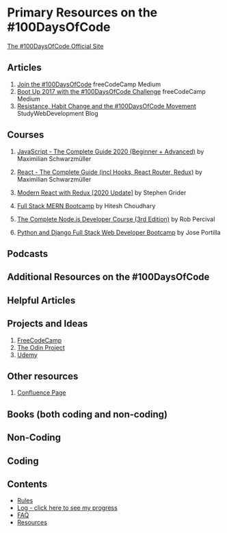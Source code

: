 # Primary Resources on the #100DaysOfCode

[The #100DaysOfCode Official Site](http://100daysofcode.com/)

## Articles

1. [Join the #100DaysOfCode](https://medium.freecodecamp.com/join-the-100daysofcode-556ddb4579e4) freeCodeCamp Medium
2. [Boot Up 2017 with the #100DaysOfCode Challenge](https://medium.freecodecamp.com/start-2017-with-the-100daysofcode-improved-and-updated-18ce604b237b) freeCodeCamp Medium
3. [Resistance, Habit Change and the #100DaysOfCode Movement](https://studywebdevelopment.com/100-days-of-code.html) StudyWebDevelopment Blog

## Courses

1. [JavaScript - The Complete Guide 2020 (Beginner + Advanced)](https://www.udemy.com/course/javascript-the-complete-guide-2020-beginner-advanced/) by Maximilian Schwarzmüller

2. [React - The Complete Guide (incl Hooks, React Router, Redux)](https://www.udemy.com/course/react-the-complete-guide-incl-redux/) by Maximilian Schwarzmüller

3. [Modern React with Redux [2020 Update]](https://www.udemy.com/course/react-redux/) by Stephen Grider

4. [Full Stack MERN Bootcamp](https://courses.learncodeonline.in/learn/home/Full-Stack-MERN-Bootcamp/) by Hitesh Choudhary

5. [The Complete Node.js Developer Course (3rd Edition)](https://www.udemy.com/course/the-complete-nodejs-developer-course-2/) by Rob Percival

6. [Python and Django Full Stack Web Developer Bootcamp](https://www.udemy.com/course/python-and-django-full-stack-web-developer-bootcamp/) by Jose Portilla

## Podcasts

## Additional Resources on the #100DaysOfCode

## Helpful Articles

## Projects and Ideas

1. [FreeCodeCamp](https://www.freecodecamp.com)
2. [The Odin Project](http://www.theodinproject.com/)
3. [Udemy](https://www.udemy.com/)

## Other resources

1. [Confluence Page](https://harsh-patel767.atlassian.net/wiki/spaces/100DOC/overview)

## Books (both coding and non-coding)

## Non-Coding

## Coding

## Contents

- [Rules](rules.md)
- [Log - click here to see my progress](r1-log.md)
- [FAQ](FAQ.md)
- [Resources](resources.md)
